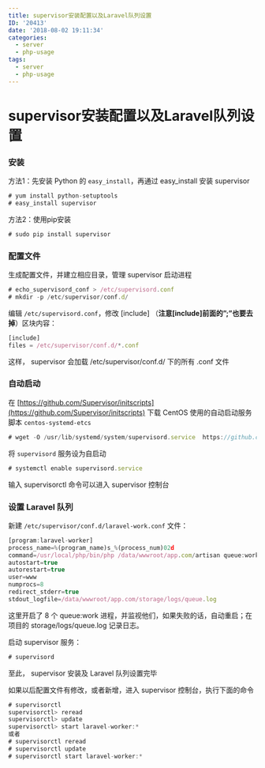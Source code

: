 ```yaml
---
title: supervisor安装配置以及Laravel队列设置
ID: '20413'
date: '2018-08-02 19:11:34'
categories:
  - server
  - php-usage
tags:
  - server
  - php-usage
---
```


# supervisor安装配置以及Laravel队列设置

### 安装

方法1：先安装 Python 的 `easy_install`，再通过 easy\_install 安装 supervisor

``` js 
# yum install python-setuptools
# easy_install supervisor
```

方法2：使用pip安装

``` js 
# sudo pip install supervisor
```

### 配置文件

生成配置文件，并建立相应目录，管理 supervisor 启动进程

``` js 
# echo_supervisord_conf > /etc/supervisord.conf
# mkdir -p /etc/supervisor/conf.d/
```

编辑 `/etc/supervisord.conf`，修改 \[include\] （**注意\[include\]前面的”;”也要去掉**）区块内容：

``` js 
[include]
files = /etc/supervisor/conf.d/*.conf
```

这样， supervisor 会加载 /etc/supervisor/conf.d/ 下的所有 .conf 文件

### 自动启动

在 [https://github.com/Supervisor/initscripts](https://github.com/Supervisor/initscripts) 下载 CentOS 使用的自动启动服务脚本 `centos-systemd-etcs`

``` js 
# wget -O /usr/lib/systemd/system/supervisord.service  https://github.com/Supervisor/initscripts/raw/master/centos-systemd-etcs
```

将 `supervisord` 服务设为自启动

``` js 
# systemctl enable supervisord.service
```

输入 supervisorctl 命令可以进入 supervisor 控制台

### 设置 Laravel 队列

新建 `/etc/supervisor/conf.d/laravel-work.conf` 文件：

``` js 
[program:laravel-worker]
process_name=%(program_name)s_%(process_num)02d
command=/usr/local/php/bin/php /data/wwwroot/app.com/artisan queue:work database --sleep=3 --tries=3 --daemon
autostart=true
autorestart=true
user=www
numprocs=8
redirect_stderr=true
stdout_logfile=/data/wwwroot/app.com/storage/logs/queue.log
```

这里开启了 8 个 queue:work 进程，并监视他们，如果失败的话，自动重启；在项目的 storage/logs/queue.log 记录日志。

启动 supervisor 服务：

``` js 
# supervisord
```

至此， supervisor 安装及 Laravel 队列设置完毕

如果以后配置文件有修改，或者新增，进入 supervisor 控制台，执行下面的命令

``` js 
# supervisorctl
supervisorctl> reread
supervisorctl> update
supervisorctl> start laravel-worker:*
或者
# supervisorctl reread
# supervisorctl update
# supervisorctl start laravel-worker:*
```
 
 
 
 
 
 
 
 
 
 
 
 
 
 
 
 
 
 
 
 
 
